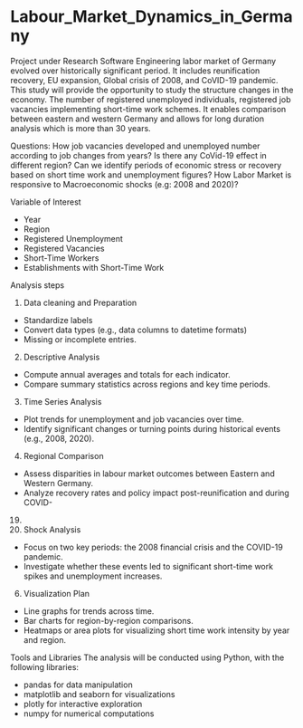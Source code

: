 # Labour_Market_Dynamics_in_Germany
Project under Research Software Engineering
labor market of Germany evolved over historically significant period. It includes reunification 
recovery, EU expansion, Global crisis of 2008, and CoVID-19 pandemic. 
This study will provide the opportunity to study the structure changes in the economy. The 
number of registered unemployed individuals, registered job vacancies implementing short-time 
work schemes. It enables comparison between eastern and western Germany and allows for long 
duration analysis which is more than 30 years.


Questions:
How job vacancies developed and unemployed number according to job changes from 
years?
Is there any CoVid-19 effect in different region?
Can we identify periods of economic stress or recovery based on short time work and 
unemployment figures?
How Labor Market is responsive to Macroeconomic shocks (e.g: 2008 and 2020)?


Variable of Interest
*	Year
*	Region
*	Registered Unemployment
*	Registered Vacancies
*	Short-Time Workers
*	Establishments with Short-Time Work



Analysis steps
1.	Data cleaning and Preparation
*	Standardize labels
*	Convert data types (e.g., data columns to datetime formats)
*	Missing or incomplete entries.

2.	 Descriptive Analysis
*	Compute annual averages and totals for each indicator.
*	Compare summary statistics across regions and key time periods.

3.	Time Series Analysis
*	Plot trends for unemployment and job vacancies over time.
*	Identify significant changes or turning points during historical events (e.g., 2008, 
2020).
4.	Regional Comparison
*	Assess disparities in labour market outcomes between Eastern and Western 
Germany.
*	Analyze recovery rates and policy impact post-reunification and during COVID-
19.
5.	Shock Analysis
*	Focus on two key periods: the 2008 financial crisis and the COVID-19 pandemic.
*	Investigate whether these events led to significant short-time work spikes and 
unemployment increases.
6.	Visualization Plan
*	Line graphs for trends across time.
*	Bar charts for region-by-region comparisons.
*	Heatmaps or area plots for visualizing short time work intensity by year and 
region.


Tools and Libraries
The analysis will be conducted using Python, with the following libraries:
*	pandas for data manipulation
*	matplotlib and seaborn for visualizations
*	plotly for interactive exploration
*	numpy for numerical computations
